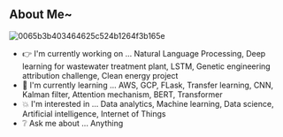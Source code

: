 ## About Me~

![0065b3b403464625c524b1264f3b165e](https://user-images.githubusercontent.com/45563371/88962170-a585ce00-d2d8-11ea-8b71-3c014f8925d8.gif)

- :point_right: I'm currently working on ... Natural Language Processing, Deep learning for wastewater treatment plant, LSTM, Genetic engineering attribution challenge, Clean energy project
- :information_desk_person: I'm currently learning ... AWS, GCP, FLask, Transfer learning, CNN, Kalman filter, Attention mechanism, BERT, Transformer 
- :boom: I'm interested in ... Data analytics, Machine learning, Data science, Artificial intelligence, Internet of Things
- :grey_question: Ask me about ... Anything
